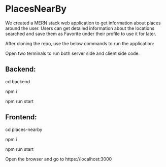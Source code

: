 # PlacesNearBy

We created a MERN stack web application to get information about places around the user. Users can get detailed information about the locations searched and save them as Favorite under their profile to use it for later.

After cloning the repo, use the below commands to run the application:

Open two terminals to run both server side and client side code.

## Backend:
cd backend

npm i

npm run start


## Frontend:
cd places-nearby

npm i

npm run start


Open the browser and go to https://localhost:3000
